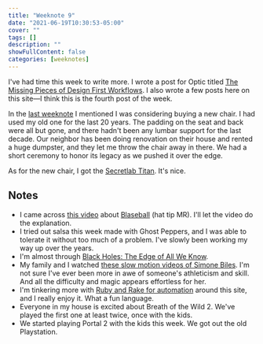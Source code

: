 ```yaml
---
title: "Weeknote 9"
date: "2021-06-19T10:30:53-05:00"
cover: ""
tags: []
description: ""
showFullContent: false
categories: [weeknotes]
---
```


I've had time this week to write more. I wrote a post for Optic titled [The Missing Pieces of Design First Workflows](https://useoptic.com/blog/missing-pieces-of-design-first). I also wrote a few posts here on this site—I think this is the fourth post of the week.

In the [last weeknote](/posts/2021/06/weeknote-8/) I mentioned I was considering buying a new chair. I had used my old one for the last 20 years. The padding on the seat and back were all but gone, and there hadn't been any lumbar support for the last decade. Our neighbor has been doing renovation on their house and rented a huge dumpster, and they let me throw the chair away in there. We had a short ceremony to honor its legacy as we pushed it over the edge.

As for the new chair, I got the [Secretlab Titan](https://secretlabus.myshopify.com/collections/titan-series). It's nice.

## Notes

* I came across [this video](https://www.youtube.com/watch?v=Y5t8DwnDE1k) about [Blaseball](https://www.blaseball.com/) (hat tip MR). I'll let the video do the explanation.
* I tried out salsa this week made with Ghost Peppers, and I was able to tolerate it without too much of a problem. I've slowly been working my way up over the years.
* I'm almost through [Black Holes: The Edge of All We Know](https://www.blackholefilm.com/).
* My family and I watched [these slow motion videos of Simone Biles](https://kottke.org/21/06/simone-biles-mesmerizing-in-slow-motion). I'm not sure I've ever been more in awe of someone's athleticism and skill. And all the difficulty and magic appears effortless for her.
* I'm tinkering more with [Ruby and Rake for automation](https://github.com/smizell/smizell-blog/blob/a300def4d84bca1ba4cb6e0d9e792d2c778c7463/Rakefile) around this site, and I really enjoy it. What a fun language.
* Everyone in my house is excited about Breath of the Wild 2. We've played the first one at least twice, once with the kids.  
* We started playing Portal 2 with the kids this week. We got out the old Playstation.